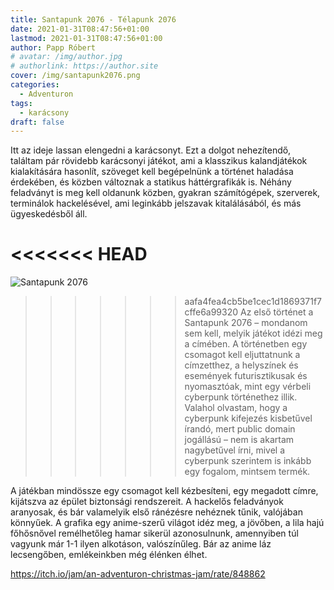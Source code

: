 ```yaml
---
title: Santapunk 2076 - Télapunk 2076
date: 2021-01-31T08:47:56+01:00
lastmod: 2021-01-31T08:47:56+01:00
author: Papp Róbert
# avatar: /img/author.jpg
# authorlink: https://author.site
cover: /img/santapunk2076.png
categories:
  - Adventuron
tags:
  - karácsony
draft: false
---
```


Itt az ideje lassan elengedni a karácsonyt. Ezt a dolgot nehezítendő, találtam pár rövidebb karácsonyi játékot, ami a klasszikus kalandjátékok kialakítására hasonlít, szöveget kell begépelnünk a történet haladása érdekében, és közben változnak a statikus háttérgrafikák is. Néhány feladványt is meg kell oldanunk közben, gyakran számítógépek, szerverek, terminálok hackelésével, ami leginkább jelszavak kitalálásából, és más ügyeskedésből áll.

<!--more-->

<<<<<<< HEAD
=======
![Santapunk 2076](/img/santapunk2076.png)

>>>>>>> aafa4fea4cb5be1cec1d1869371f7cffe6a99320
Az első történet a Santapunk 2076 – mondanom sem kell, melyik játékot idézi meg a címében. A történetben egy csomagot kell eljuttatnunk a címzetthez, a helyszínek és események futurisztikusak és nyomasztóak, mint egy vérbeli cyberpunk történethez illik. Valahol olvastam, hogy a cyberpunk kifejezés kisbetűvel írandó, mert public domain jogállású – nem is akartam nagybetűvel írni, mivel a cyberpunk szerintem is inkább egy fogalom, mintsem termék.

A játékban mindössze egy csomagot kell kézbesíteni, egy megadott címre, kijátszva az épület biztonsági rendszereit. A hackelős feladványok aranyosak, és bár valamelyik első ránézésre nehéznek tűnik, valójában könnyűek. A grafika egy anime-szerű világot idéz meg, a jövőben, a lila hajú főhősnővel remélhetőleg hamar sikerül azonosulnunk, amennyiben túl vagyunk már 1-1 ilyen alkotáson, valószínűleg. Bár az anime láz lecsengőben, emlékeinkben még élénken élhet.

https://itch.io/jam/an-adventuron-christmas-jam/rate/848862
